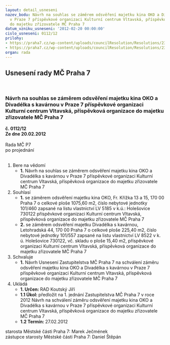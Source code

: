 ```yaml
---
layout: detail_usneseni
nazev_bodu: Návrh na souhlas se záměrem odsvěření majetku kina OKO a Divadélka s kavárnou
  v Praze 7 příspěvkové organizaci Kulturní centrum Vltavská, příspěvková organizace
  do majetku zřizovatele MČ Praha 7
datum_vzniku_usneseni: '2012-02-20 00:00:00'
cislo_usneseni: 0112/12
prilohy:
- https://praha7.cz/wp-content/uploads/councilResolution/Resolutions/23078/8-12-z_zamer_na_odsvereni_kina_oko_a_pidivadla.doc
- https://praha7.cz/wp-content/uploads/councilResolution/Resolutions/23078/8-12-dodatek%c4%8d._5_ke_z%c5%99izovac%c3%ad_listin%c4%9b_po_kc_vltavsk%c3%a1.pdf
organ: rada
---
```

<div id="ucUsn_pList" class="usn">
	<span><h2>Usnesení rady MČ Praha 7 </h2>
<br></span><div class="standBody">
<span><h3>Návrh na souhlas se záměrem odsvěření majetku kina OKO a Divadélka s kavárnou v Praze 7 příspěvkové organizaci Kulturní centrum Vltavská, příspěvková organizace do majetku zřizovatele MČ Praha 7</h3></span><div class="center">
		<strong>č. 0112/12</strong><br>
	</div>
<div class="center">
		<strong>Ze dne 20.02.2012</strong><br><br>
	</div>Rada MČ P7<br> po projednání<br><br><ol>
<li>Bere na vědomí<ul><li>
<strong>1.</strong> Návrh na souhlas se záměrem odsvěření majetku kina OKO a Divadélka s kavárnou v Praze 7 příspěvkové organizaci Kulturní centrum Vltavská, příspěvková organizace do majetku zřizovatele MČ Praha 7</li></ul>
</li>
<li>Souhlasí<ul>
<li>
<strong>1.</strong> se záměrem odsvěření majetku kina OKO, Fr. Křížka 13 a 15, 170 00 Praha 7 o celkové ploše 1075,60 m2, číslo nebytové jednotky 101/460 zapsané na listu vlastnictví LV 5185 v k.ú.: Holešovice 730122 příspěvkové organizaci Kulturní centrum Vltavská, příspěvková organizace do majetku zřizovatele MČ Praha 7</li>
<li>
<strong>2.</strong> se záměrem odsvěření majetku Divadélka s kavárnou, Letohradská 44, 170 00 Praha 7 o celkové ploše 225,40 m2,  číslo nebytové jednotky 101/557 zapsané na listu vlastnictví LV 8522 v k. ú. Holešovice 730122, vč. skladu o ploše 15,40 m2,   příspěvkové organizaci Kulturní centrum Vltavská, příspěvková organizace do majetku zřizovatele MČ Praha 7</li>
</ul>
</li>
<li>Schvaluje<ul><li>
<strong>1.</strong> Návrh Usnesení Zastupitelstva MČ Praha 7 na schválení záměru odsvěření majetku kina OKO a Divadélka s kavárnou v Praze 7 příspěvkové organizaci Kulturní centrum Vltavská, příspěvková organizace do majetku zřizovatele MČ Praha 7    </li></ul>
</li>
<li>Ukládá<ul>
<li>
<strong>1. Určen: </strong>RAD Koutský Jiří</li>
<li>
<strong>1.1 Úkol: </strong>předložit na 1. jednání  Zastupitelstva MČ Praha 7 v roce 2012 Návrh na schválení záměru odsvěření majetku kina OKO a Divadélka s kavárnou v Praze 7 příspěvkové organizaci Kulturní centrum Vltavská, příspěvková organizace do majetku zřizovatele MČ Praha 7</li>
<li>
<strong>1.2 Termín: </strong>27.02.2012</li>
</ul>
</li>
</ol>starosta Městské části Praha 7: Marek Ječmének<br>zástupce starosty Městské části Praha 7: Daniel Štěpán 
</div>
</div>